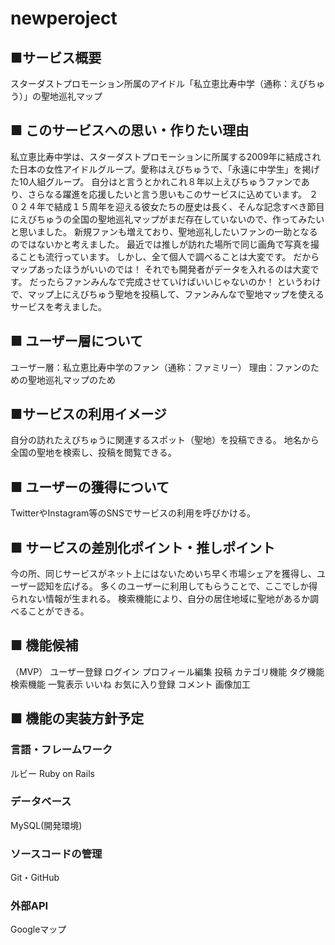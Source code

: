# newperoject
## ■サービス概要
スターダストプロモーション所属のアイドル「私立恵比寿中学（通称：えびちゅう）」の聖地巡礼マップ


## ■ このサービスへの思い・作りたい理由
私立恵比寿中学は、スターダストプロモーションに所属する2009年に結成された日本の女性アイドルグループ。愛称はえびちゅうで、「永遠に中学生」を掲げた10人組グループ。
自分はと言うとかれこれ８年以上えびちゅうファンであり、さらなる躍進を応援したいと言う思いもこのサービスに込めています。
２０２４年で結成１５周年を迎える彼女たちの歴史は長く、そんな記念すべき節目にえびちゅうの全国の聖地巡礼マップがまだ存在していないので、作ってみたいと思いました。
新規ファンも増えており、聖地巡礼したいファンの一助となるのではないかと考えました。
最近では推しが訪れた場所で同じ画角で写真を撮ることも流行っています。
しかし、全て個人で調べることは大変です。
だからマップあったほうがいいのでは！
それでも開発者がデータを入れるのは大変です。
だったらファンみんなで完成させていけばいいじゃないのか！
というわけで、マップ上にえびちゅう聖地を投稿して、ファンみんなで聖地マップを使えるサービスを考えました。

## ■ ユーザー層について
ユーザー層：私立恵比寿中学のファン（通称：ファミリー）
理由：ファンのための聖地巡礼マップのため

## ■サービスの利用イメージ
自分の訪れたえびちゅうに関連するスポット（聖地）を投稿できる。
地名から全国の聖地を検索し、投稿を閲覧できる。

## ■ ユーザーの獲得について
TwitterやInstagram等のSNSでサービスの利用を呼びかける。

## ■ サービスの差別化ポイント・推しポイント
今の所、同じサービスがネット上にはないためいち早く市場シェアを獲得し、ユーザー認知を広げる。
多くのユーザーに利用してもらうことで、ここでしか得られない情報が生まれる。
検索機能により、自分の居住地域に聖地があるか調べることができる。

## ■ 機能候補
（MVP）
ユーザー登録
ログイン
プロフィール編集
投稿
カテゴリ機能
タグ機能
検索機能
一覧表示
いいね
お気に入り登録
コメント
画像加工

## ■ 機能の実装方針予定
### 言語・フレームワーク
ルビー 
Ruby on Rails 
### データベース
MySQL(開発環境)
### ソースコードの管理
Git・GitHub
### 外部API
Googleマップ
